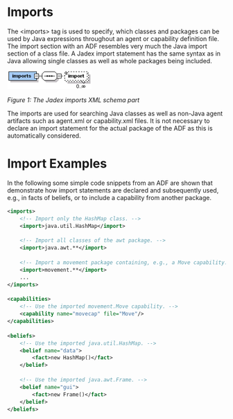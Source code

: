# Imports

The &lt;imports&gt; tag is used to specify, which classes and packages can be used by Java expressions throughout an agent or capability definition file. The import section with an ADF resembles very much the Java import section of a class file. A Jadex import statement has the same syntax as in Java allowing single classes as well as whole packages being included.

![](jadeximportsadf.png)

*Figure 1: The Jadex imports XML schema part*

The imports are used for searching Java classes as well as non-Java agent artifacts such as agent.xml or capability.xml files. It is not necessary to declare an import statement for the actual package of the ADF as this is automatically considered.

# Import Examples

In the following some simple code snippets from an ADF are shown that demonstrate how import statements are declared and subsequently used, e.g., in facts of beliefs, or to include a capability from another package.

```xml
<imports>
    <!-- Import only the HashMap class. -->
    <import>java.util.HashMap</import>

    <!-- Import all classes of the awt package. -->
    <import>java.awt.**</import>

    <!-- Import a movement package containing, e.g., a Move capability. -->
    <import>movement.**</import>
    ...
</imports>

<capabilities>
    <!-- Use the imported movement.Move capability. -->
    <capability name="movecap" file="Move"/>
</capabilities>

<beliefs>
    <!-- Use the imported java.util.HashMap. -->
    <belief name="data">
        <fact>new HashMap()</fact>
    </belief>

    <!-- Use the imported java.awt.Frame. -->
    <belief name="gui">
        <fact>new Frame()</fact>
    </belief>
</beliefs>

```

